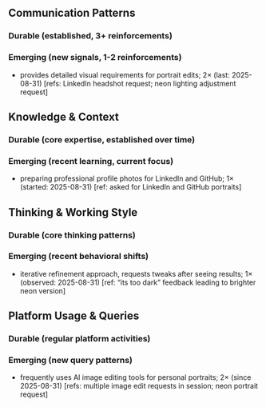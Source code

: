## Communication Patterns
### Durable (established, 3+ reinforcements)

### Emerging (new signals, 1-2 reinforcements)
- provides detailed visual requirements for portrait edits; 2× (last: 2025-08-31) [refs: LinkedIn headshot request; neon lighting adjustment request]

## Knowledge & Context
### Durable (core expertise, established over time)

### Emerging (recent learning, current focus)
- preparing professional profile photos for LinkedIn and GitHub; 1× (started: 2025-08-31) [ref: asked for LinkedIn and GitHub portraits]

## Thinking & Working Style
### Durable (core thinking patterns)

### Emerging (recent behavioral shifts)
- iterative refinement approach, requests tweaks after seeing results; 1× (observed: 2025-08-31) [ref: “its too dark” feedback leading to brighter neon version]

## Platform Usage & Queries
### Durable (regular platform activities)

### Emerging (new query patterns)
- frequently uses AI image editing tools for personal portraits; 2× (since 2025-08-31) [refs: multiple image edit requests in session; neon portrait request]